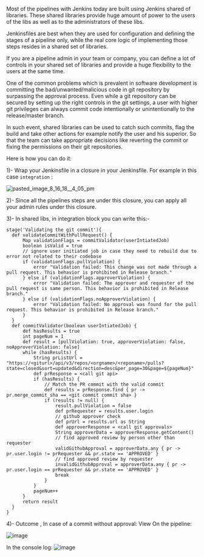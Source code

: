 Most of the pipelines with Jenkins today are built using Jenkins shared of libraries. These shared libraries provide huge amount of power to the users of the libs as well as to the administrators of these libs.

Jenkinsfiles are best when they are used for configuration and defining the stages of a pipeline only, while the real core logic of implementing those steps resides in a shared set of libraries.

If you are a pipeline admin in your team or company, you can define a lot of controls in your shared set of libraries and provide a huge flexibility to the users at the same time.

One of the common problems which is prevalent in software development is committing the bad/unwanted/malicious code in git repository by surpassing the approval process. Even while a git repository can be secured by setting up the right controls in the git settings, a user with higher git privileges can always commit code intentionally or unintentionally to the release/master branch.

In such event, shared libraries can be used to catch such commits, flag the build and take other actions for example notify the user and his superior.
So that the team can take appropriate decisions like reverting the commit or fixing the permissions on their git repositories.

Here is how you can do it:

1)- Wrap your Jenkinsfile in a closure in your Jenkinsfile. For example in this case `integration` : 


![pasted_image_8_16_18__4_05_pm](https://user-images.githubusercontent.com/11368123/44235324-b631ed80-a16e-11e8-9d99-d31722ba9d74.png)

2)- Since all the pipelines steps are under this closure, you can apply all your admin rules under this closure.

3)- In shared libs, in integration block you can write this:- 

```
stage('Validating the git commit'){
  def validateCommitWithPullRequest() {
      Map validationFlags = commitValidator(userIntiatedJob)
      boolean isValid = true
      // ignore user initiated job in case they need to rebuild due to error not related to their codebase
      if (validationFlags.pullViolation) {
          error "Validation failed: This change was not made through a pull request. This behavior is prohibited in Release branch."
      } else if (validationFlags.approverViolation) {
          error "Validation failed: The approver and requester of the pull request is same person. This behavior is prohibited in Release branch."
      } else if (validationFlags.noApproverViolation) {
          error "Validation failed: No approval was found for the pull request. This behavior is prohibited in Release branch."
      }
  }
  def commitValidator(boolean userIntiatedJob) {
      def hasResults = true
      int pageNum = 1
      def result = [pullViolation: true, approverViolation: false, noApproverViolation: false]
      while (hasResults) {
          String prListUrl = "https://<giturl>/api/v3/repos/<orgname>/<reponame>/pulls?state=closed&sort=updated&direction=desc&per_page=30&page=${pageNum}"
          def prResponse = <call git api>
          if (hasResults) {
              // Match the PR commit with the valid commit
              def results = prResponse.find { pr -> pr.merge_commit_sha == <git commit commit sha> }
              if (results != null) {
                  result.pullViolation = false
                  def prRequester = results.user.login
                  // github approver check
                  def prUrl = results.url as String
                  def approverResponse = <call git approvals>
                  String approverData = approverResponse.getContent()
                  // find approved review by person other than requester
                  validGithubApproval = approverData.any { pr -> pr.user.login != prRequester && pr.state == 'APPROVED' }
                  // find approved review by requester
                  invalidGithubApproval = approverData.any { pr -> pr.user.login == prRequester && pr.state == 'APPROVED' }
                  break
              }
          }
          pageNum++
      }
      return result
  }
}  
```
4)- Outcome , In case of a commit without approval: 
View On the pipeline: 

![image](https://user-images.githubusercontent.com/11368123/44236593-28a4cc80-a173-11e8-9a9b-f9d1e9f17bae.png)

In the console log:
![image](https://user-images.githubusercontent.com/11368123/44236554-f7c49780-a172-11e8-867c-aaef6229f4f4.png)
